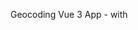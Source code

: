 Geocoding Vue 3 App - with <script setup>
(uploaded with .env file)

Known bug:
When clicked on a search result, everything works, but after that clicking on another and then zoom in the map, the marker will move and it will cause an error in console. I wasn't able to find a solution yet.




